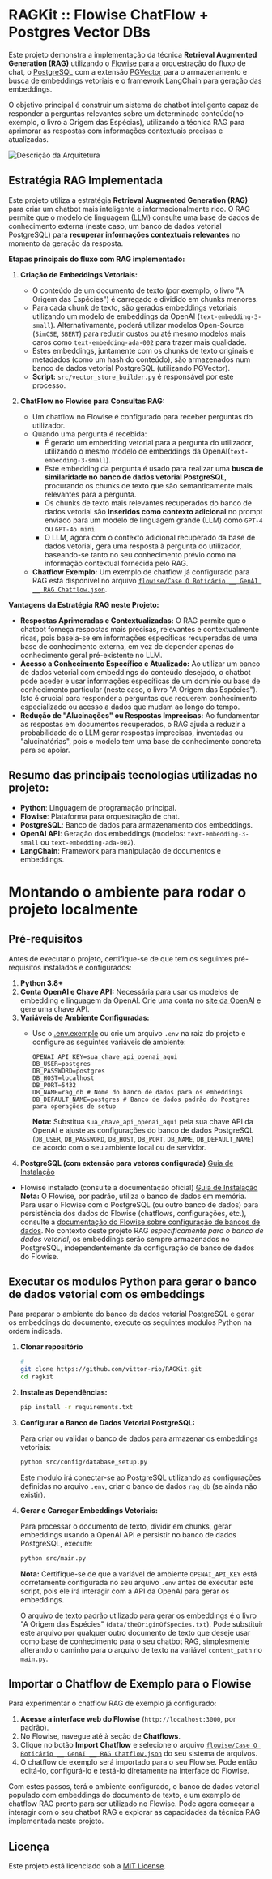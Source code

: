 # RAGKit :: Flowise ChatFlow + Postgres Vector DBs

Este projeto demonstra a implementação da técnica **Retrieval Augmented Generation (RAG)** utilizando o [Flowise](https://flowiseai.com/) para a orquestração do fluxo de chat, o [PostgreSQL](https://www.postgresql.org/) com a extensão [PGVector](https://github.com/pgvector/pgvector) para o armazenamento e busca de embeddings vetoriais e o framework LangChain para geração das embeddings.

O objetivo principal é construir um sistema de chatbot inteligente capaz de responder a perguntas relevantes sobre um determinado conteúdo(no exemplo, o livro a Origem das Espécias), utilizando a técnica RAG para aprimorar as respostas com informações contextuais precisas e atualizadas.

![Descrição da Arquitetura](docs/architecture.png)

## Estratégia RAG Implementada

Este projeto utiliza a estratégia **Retrieval Augmented Generation (RAG)** para criar um chatbot mais inteligente e informacionalmente rico. O RAG permite que o modelo de linguagem (LLM) consulte uma base de dados de conhecimento externa (neste caso, um banco de dados vetorial PostgreSQL) para **recuperar informações contextuais relevantes** no momento da geração da resposta.

**Etapas principais do fluxo com RAG implementado:**

1.  **Criação de Embeddings Vetoriais:**
    *   O conteúdo de um documento de texto (por exemplo, o livro "A Origem das Espécies") é carregado e dividido em chunks menores.
    *   Para cada chunk de texto, são gerados embeddings vetoriais utilizando um modelo de embeddings da OpenAI (`text-embedding-3-small`). Alternativamente, poderá utilizar modelos Open-Source (`SimCSE`, `SBERT`) para reduzir custos ou até mesmo modelos mais caros como `text-embedding-ada-002` para trazer mais qualidade. 
    *   Estes embeddings, juntamente com os chunks de texto originais e metadados (como um hash do conteúdo), são armazenados num banco de dados vetorial PostgreSQL (utilizando PGVector).
    *   **Script:** `src/vector_store_builder.py` é responsável por este processo.

2.  **ChatFlow no Flowise para Consultas RAG:**
    *   Um chatflow no Flowise é configurado para receber perguntas do utilizador.
    *   Quando uma pergunta é recebida:
        *   É gerado um embedding vetorial para a pergunta do utilizador, utilizando o mesmo modelo de embeddings da OpenAI(`text-embedding-3-small`).
        *   Este embedding da pergunta é usado para realizar uma **busca de similaridade no banco de dados vetorial PostgreSQL**, procurando os chunks de texto que são semanticamente mais relevantes para a pergunta.
        *   Os chunks de texto mais relevantes recuperados do banco de dados vetorial são **inseridos como contexto adicional** no prompt enviado para um modelo de linguagem grande (LLM) como `GPT-4` ou `GPT-4o mini`.
        *   O LLM, agora com o contexto adicional recuperado da base de dados vetorial, gera uma resposta à pergunta do utilizador, baseando-se tanto no seu conhecimento prévio como na informação contextual fornecida pelo RAG.
    *   **Chatflow Exemplo:** Um exemplo de chatflow já configurado para RAG está disponível no arquivo [`flowise/Case O Boticário __ GenAI __ RAG Chatflow.json`](flowise/Case%20O%20Botic%C3%A1rio%20__%20GenAI%20__%20RAG%20Chatflow.json).

**Vantagens da Estratégia RAG neste Projeto:**

*   **Respostas Aprimoradas e Contextualizadas:** O RAG permite que o chatbot forneça respostas mais precisas, relevantes e contextualmente ricas, pois baseia-se em informações específicas recuperadas de uma base de conhecimento externa, em vez de depender apenas do conhecimento geral pré-existente no LLM.
*   **Acesso a Conhecimento Específico e Atualizado:** Ao utilizar um banco de dados vetorial com embeddings do conteúdo desejado, o chatbot pode aceder e usar informações específicas de um domínio ou base de conhecimento particular (neste caso, o livro "A Origem das Espécies"). Isto é crucial para responder a perguntas que requerem conhecimento especializado ou acesso a dados que mudam ao longo do tempo.
*   **Redução de "Alucinações" ou Respostas Imprecisas:** Ao fundamentar as respostas em documentos recuperados, o RAG ajuda a reduzir a probabilidade de o LLM gerar respostas imprecisas, inventadas ou "alucinatórias", pois o modelo tem uma base de conhecimento concreta para se apoiar.

## Resumo das principais tecnologias utilizadas no projeto:

* **Python**: Linguagem de programação principal.
* **Flowise**: Plataforma para orquestração de chat.
* **PostgreSQL**: Banco de dados para armazenamento dos embeddings.
* **OpenAI API**: Geração dos embeddings (modelos: `text-embedding-3-small` ou `text-embedding-ada-002`).
* **LangChain**: Framework para manipulação de documentos e embeddings.


# Montando o ambiente para rodar o projeto localmente

## Pré-requisitos
Antes de executar o projeto, certifique-se de que tem os seguintes pré-requisitos instalados e configurados:
1.  **Python 3.8+**
2.  **Conta OpenAI e Chave API:**  Necessária para usar os modelos de embedding e linguagem da OpenAI. Crie uma conta no [site da OpenAI](https://www.openai.com/) e gere uma chave API.
3.  **Variáveis de Ambiente Configuradas:**
    *   Use o [.env.exemple](docs/env.exemple) ou crie um arquivo `.env` na raiz do projeto e configure as seguintes variáveis de ambiente:

        ```env
        OPENAI_API_KEY=sua_chave_api_openai_aqui
        DB_USER=postgres
        DB_PASSWORD=postgres
        DB_HOST=localhost
        DB_PORT=5432
        DB_NAME=rag_db # Nome do banco de dados para os embeddings
        DB_DEFAULT_NAME=postgres # Banco de dados padrão do Postgres para operações de setup
        ```

        **Nota:** Substitua `sua_chave_api_openai_aqui` pela sua chave API da OpenAI e ajuste as configurações do banco de dados PostgreSQL (`DB_USER`, `DB_PASSWORD`, `DB_HOST`, `DB_PORT`, `DB_NAME`, `DB_DEFAULT_NAME`) de acordo com o seu ambiente local ou de servidor.
4.  **PostgreSQL (com extensão para vetores configurada)** [Guia de Instalação](https://www.postgresql.org/docs/current/tutorial-install.html)
* Flowise instalado (consulte a documentação oficial) [Guia de Instalação](https://docs.flowiseai.com/getting-started)
    **Nota:** O Flowise, por padrão, utiliza o banco de dados em memória. Para usar o Flowise com o PostgreSQL (ou outro banco de dados) para persistência dos dados do Flowise (chatflows, configurações, etc.), consulte a [documentação do Flowise sobre configuração de bancos de dados](https://docs.flowiseai.com/configuration/databases). No contexto deste projeto RAG *especificamente para o banco de dados vetorial*, os embeddings serão sempre armazenados no PostgreSQL, independentemente da configuração de banco de dados do Flowise.

## Executar os modulos Python para gerar o banco de dados vetorial com os embeddings

Para preparar o ambiente do banco de dados vetorial PostgreSQL e gerar os embeddings do documento, execute os seguintes modulos Python na ordem indicada.

1.  **Clonar repositório**
    ```bash
    # 
    git clone https://github.com/vittor-rio/RAGKit.git
    cd ragkit
    ```

2.  **Instale as Dependências:**
    ```bash
    pip install -r requirements.txt
    ```

3.  **Configurar o Banco de Dados Vetorial PostgreSQL:**

    Para criar ou validar o banco de dados para armazenar os embeddings vetoriais:

    ```bash
    python src/config/database_setup.py
    ```

    Este modulo irá conectar-se ao PostgreSQL utilizando as configurações definidas no arquivo `.env`, criar o banco de dados `rag_db` (se ainda não existir).

4.  **Gerar e Carregar Embeddings Vetoriais:**

    Para processar o documento de texto, dividir em chunks, gerar embeddings usando a OpenAI API e persistir no banco de dados PostgreSQL, execute:

    ```bash
    python src/main.py
    ```

    **Nota:** Certifique-se de que a variável de ambiente `OPENAI_API_KEY` está corretamente configurada no seu arquivo `.env` antes de executar este script, pois ele irá interagir com a API da OpenAI para gerar os embeddings.

    O arquivo de texto padrão utilizado para gerar os embeddings é o livro "A Origem das Espécies" (`data/theOriginOfSpecies.txt`). Pode substituir este arquivo por qualquer outro documento de texto que deseje usar como base de conhecimento para o seu chatbot RAG, simplesmente alterando o caminho para o arquivo de texto na variável `content_path` no `main.py`.

## Importar o Chatflow de Exemplo para o Flowise

Para experimentar o chatflow RAG de exemplo já configurado:

1.  **Acesse a interface web do Flowise** (`http://localhost:3000`, por padrão).
2.  No Flowise, navegue até à seção de **Chatflows**.
3.  Clique no botão **Import Chatflow** e selecione o arquivo [`flowise/Case O Boticário __ GenAI __ RAG Chatflow.json`](flowise/Case%20O%20Botic%C3%A1rio%20__%20GenAI%20__%20RAG%20Chatflow.json) do seu sistema de arquivos.
4.  O chatflow de exemplo será importado para o seu Flowise. Pode então editá-lo, configurá-lo e testá-lo diretamente na interface do Flowise.

Com estes passos, terá o ambiente configurado, o banco de dados vetorial populado com embeddings do documento de texto, e um exemplo de chatflow RAG pronto para ser utilizado no Flowise. Pode agora começar a interagir com o seu chatbot RAG e explorar as capacidades da técnica RAG implementada neste projeto.

## Licença

Este projeto está licenciado sob a [MIT License](https://opensource.org/licenses/MIT).
